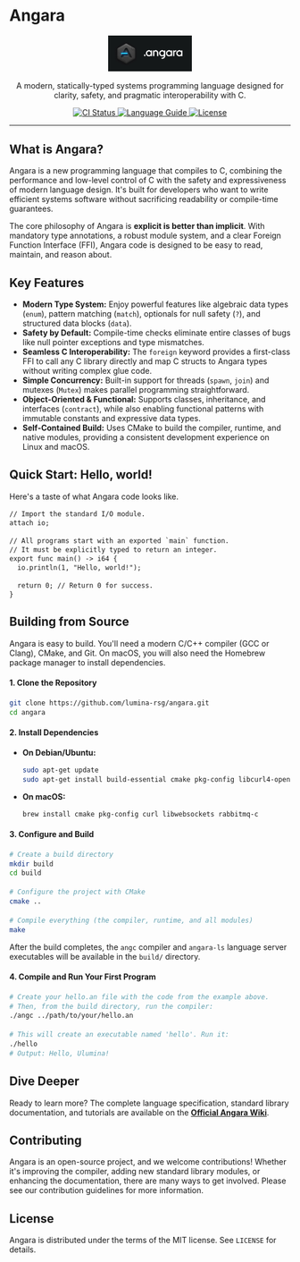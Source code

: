 # Angara

<p align="center">
  <img src="angara.jpg" alt="Angara Language Logo" width="150">
</p>

<p align="center">
  A modern, statically-typed systems programming language designed for clarity, safety, and pragmatic interoperability with C.
</p>

<p align="center">
  <a href="https://github.com/lumen-rsg/angara/actions">
    <img src="https://github.com/lumen-rsg/angara/workflows/CI/badge.svg](https://github.com/lumen-rsg/angara/actions/workflows/main.yml/badge.svg" alt="CI Status">
  </a>
  <a href="https://github.com/lumen-rsg/angara/wiki">
    <img src="https://img.shields.io/badge/docs-Language%20Guide-blue.svg" alt="Language Guide">
  </a>
  <a href="https://github.com/your-repo/angara/blob/main/LICENSE">
    <img src="https://img.shields.io/badge/license-MIT-lightgrey.svg" alt="License">
  </a>
</p>

---

## What is Angara?

Angara is a new programming language that compiles to C, combining the performance and low-level control of C with the safety and expressiveness of modern language design. It's built for developers who want to write efficient systems software without sacrificing readability or compile-time guarantees.

The core philosophy of Angara is **explicit is better than implicit**. With mandatory type annotations, a robust module system, and a clear Foreign Function Interface (FFI), Angara code is designed to be easy to read, maintain, and reason about.

## Key Features

*   **Modern Type System:** Enjoy powerful features like algebraic data types (`enum`), pattern matching (`match`), optionals for null safety (`?`), and structured data blocks (`data`).
*   **Safety by Default:** Compile-time checks eliminate entire classes of bugs like null pointer exceptions and type mismatches.
*   **Seamless C Interoperability:** The `foreign` keyword provides a first-class FFI to call any C library directly and map C structs to Angara types without writing complex glue code.
*   **Simple Concurrency:** Built-in support for threads (`spawn`, `join`) and mutexes (`Mutex`) makes parallel programming straightforward.
*   **Object-Oriented & Functional:** Supports classes, inheritance, and interfaces (`contract`), while also enabling functional patterns with immutable constants and expressive data types.
*   **Self-Contained Build:** Uses CMake to build the compiler, runtime, and native modules, providing a consistent development experience on Linux and macOS.

## Quick Start: Hello, world!

Here's a taste of what Angara code looks like.

```angara
// Import the standard I/O module.
attach io;

// All programs start with an exported `main` function.
// It must be explicitly typed to return an integer.
export func main() -> i64 {
  io.println(1, "Hello, world!");

  return 0; // Return 0 for success.
}
```

## Building from Source

Angara is easy to build. You'll need a modern C/C++ compiler (GCC or Clang), CMake, and Git. On macOS, you will also need the Homebrew package manager to install dependencies.

#### 1. Clone the Repository

```sh
git clone https://github.com/lumina-rsg/angara.git
cd angara
```

#### 2. Install Dependencies

*   **On Debian/Ubuntu:**
    ```sh
    sudo apt-get update
    sudo apt-get install build-essential cmake pkg-config libcurl4-openssl-dev libwebsockets-dev librabbitmq-dev
    ```
*   **On macOS:**
    ```sh
    brew install cmake pkg-config curl libwebsockets rabbitmq-c
    ```

#### 3. Configure and Build

```sh
# Create a build directory
mkdir build
cd build

# Configure the project with CMake
cmake ..

# Compile everything (the compiler, runtime, and all modules)
make
```

After the build completes, the `angc` compiler and `angara-ls` language server executables will be available in the `build/` directory.

#### 4. Compile and Run Your First Program

```sh
# Create your hello.an file with the code from the example above.
# Then, from the build directory, run the compiler:
./angc ../path/to/your/hello.an

# This will create an executable named 'hello'. Run it:
./hello
# Output: Hello, Ulumina!
```

## Dive Deeper

Ready to learn more? The complete language specification, standard library documentation, and tutorials are available on the **[Official Angara Wiki](https://github.com/lumen-rsg/angara/wiki)**.

## Contributing

Angara is an open-source project, and we welcome contributions! Whether it's improving the compiler, adding new standard library modules, or enhancing the documentation, there are many ways to get involved. Please see our contribution guidelines for more information.

## License

Angara is distributed under the terms of the MIT license. See `LICENSE` for details.
